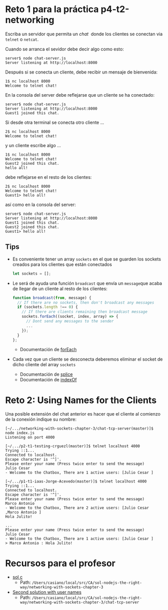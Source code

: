# Reto 1 para la práctica p4-t2-networking

Escriba un servidor que permita un *chat*&nbsp; donde los clientes se conectan
via `telnet` o `netcat`.

Cuando se arranca el sevidor debe decir algo como esto:

```
server$ node chat-server.js 
Server listening at http://localhost:8000
```

Después si se conecta un cliente, debe recibir un mensaje de bienvenida:

```
1$ nc localhost 8000
Welcome to telnet chat!
```

En la consola del server debe reflejarse que un cliente se ha conectado:

```
server$ node chat-server.js 
Server listening at http://localhost:8000
Guest1 joined this chat.
```

Si desde otra terminal se conecta otro cliente ...

```
2$ nc localhost 8000
Welcome to telnet chat!
```

y un cliente escribe algo ...

```
1$ nc localhost 8000
Welcome to telnet chat!
Guest2 joined this chat.
hello all!
```

debe reflejarse en el resto de los clientes:

```
2$ nc localhost 8000
Welcome to telnet chat!
Guest1> hello all!
```

así como en la consola del server:

```
server$ node chat-server.js 
Server listening at http://localhost:8000
Guest1 joined this chat.
Guest2 joined this chat.
Guest1> hello all!
```

## Tips

* Es conveniente tener un array `sockets` en el que se guarden los sockets 
creados para los clientes que están conectados

  ```js
  let sockets = [];
  ```

* Le será de ayuda una función `broadcast` que envía un `message`que acaba 
de llegar de un cliente al resto de los clientes:

  ```js
  function broadcast(from, message) {
    // If there are no sockets, then don't broadcast any messages
    if (sockets.length !== 0) {
      // If there are clients remaining then broadcast message
      sockets.forEach((socket, index, array) => {
        // Dont send any messages to the sender
        ...
      });
    }
  };
  ```

  * Documentación de [forEach](https://developer.mozilla.org/es/docs/Web/JavaScript/Referencia/Objetos_globales/Array/forEach)

* Cada vez que un cliente se desconecta deberemos eliminar el socket de dicho cliente
del array `sockets`
  * Documentación de [splice](https://developer.mozilla.org/es/docs/Web/JavaScript/Referencia/Objetos_globales/Array/splice)
  * Documentación de [indexOf](https://developer.mozilla.org/es/docs/Web/JavaScript/Referencia/Objetos_globales/Array/indexOf)


# Reto 2: Using Names for the Clients

Una posible extensión del chat anterior es hacer que el cliente al comienzo de la 
conexión indique su nombre:

```
[~/.../networking-with-sockets-chapter-3/chat-tcp-server(master)]$ node index.js
Listening on port 4000
```

```
[~/.../p2-t1-testing-crguezl(master)]$ telnet localhost 4000
Trying ::1...
Connected to localhost.
Escape character is '^]'.
Please enter your name (Press twice enter to send the message)
Julio Cesar
- Welcome to the Chatbox, There are 1 active users: [Julio Cesar ]
```

```
[~/.../p1-t1-iaas-Jorge-Acevedo(master)]$ telnet localhost 4000
Trying ::1...
Connected to localhost.
Escape character is '^]'.
Please enter your name (Press twice enter to send the message)
Marco Antonio
- Welcome to the Chatbox, There are 2 active users: [Julio Cesar ,Marco Antonio ]
Hola Julito!
```

```
...
Please enter your name (Press twice enter to send the message)
Julio Cesar
- Welcome to the Chatbox, There are 1 active users: [Julio Cesar ]
> Marco Antonio : Hola Julito!
```
# Recursos para el profesor

* [sol c](https://github.com/ULL-MII-CA-1819/nodejs-the-right-way/blob/master/networking-with-sockets-chapter-3/chat-server.js)
  * Path: `/Users/casiano/local/src/CA/sol-nodejs-the-right-way/networking-with-sockets-chapter-3`
* [Second solution with user names](https://github.com/ULL-MII-CA-1819/nodejs-the-right-way-private/tree/master/networking-with-sockets-chapter-3/chat-tcp-server)
  * Path: `/Users/casiano/local/src/CA/sol-nodejs-the-right-way/networking-with-sockets-chapter-3/chat-tcp-server`